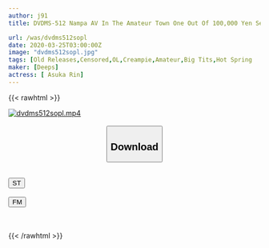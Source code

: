 ```yaml
---
author: j91
title: DVDMS-512 Nampa AV In The Amateur Town One Out Of 100,000 Yen Sex Outrageous Trip Beautiful OL On The Way To Work, Why Not Go To The Hot Spring To Skip Work From Now? 《Shinjuku → Isawa Onsen》

url: /was/dvdms512sopl
date: 2020-03-25T03:00:00Z
image: "dvdms512sopl.jpg"
tags: [Old Releases,Censored,OL,Creampie,Amateur,Big Tits,Hot Spring	 ]
maker: [Deeps]
actress: [ Asuka Rin]
---
```



{{< rawhtml >}}

<div class="video" data-videoid="PqO0krbmDeUWDV">
    <a href="javascript:;">
        <img src="/was/dvdms512sopl/dvdms512sopl.jpg" width="WIDTH" height="HEIGHT" alt="dvdms512sopl.mp4" loading="lazy">
    </a>
</div>

<script type="text/javascript" src="https://j91.asia/asset/on-demand-st.js"></script>

<br>
  <link rel="stylesheet" href="https://j91.asia/asset/bs5.css">
  
  <center>
  <button class="btn btn-primary" type="button" data-bs-toggle="collapse" data-bs-target=".multi-collapse" aria-expanded="false" aria-controls="multiCollapseExample1 multiCollapseExample2"><h2>Download</h2></button></center>
</p>
<div class="row">
  <div class="col">
    <div class="collapse multi-collapse" id="multiCollapseExample1">
      <div class="card card-body">
	      	      <br>
<div class="buttons">  
<a href="https://streamtape.to/v/PqO0krbmDeUWDV" target="_blank"><button class="btn-hover color-3"><i class="fa fa-download"></i> ST</button></a></div>
    </div>
  </div>
</div>
  <div class="col">
    <div class="collapse multi-collapse" id="multiCollapseExample2">
      <div class="card card-body">
	      <br>
<div class="buttons">
    <a href="https://filemoon.sx/d/3ocladexxodq" target="_blank"><button class="btn-hover color-8"><i class="fa fa-download"></i> FM</button></a></div>
<br><br>
      </div>
    </div>
  </div>
</div>

{{< /rawhtml >}}